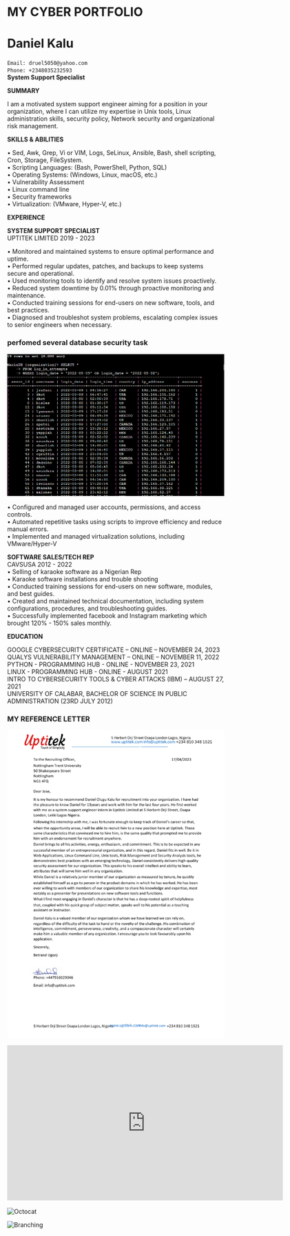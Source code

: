 # MY CYBER PORTFOLIO     
  

# Daniel Kalu    
`Email: druel5050@yahoo.com`       
`Phone: +2348035232593`         
**System Support Specialist**     

**SUMMARY**       

I am a motivated system support engineer aiming for a position in your organization, where I can utilize my expertise in 
Unix tools, Linux administration skills, security policy, Network security and organizational risk management. 

**SKILLS & ABILITIES**

• Sed, Awk, Grep, Vi or VIM, Logs, SeLinux, Ansible, Bash, shell scripting, Cron, Storage, FileSystem.  
•	Scripting Languages: (Bash, PowerShell, Python, SQL)            
•	Operating Systems: (Windows, Linux, macOS, etc.)  
•	Vulnerability Assessment  
•	Linux command line              
•	Security frameworks                    
• Virtualization: (VMware, Hyper-V, etc.)     

**EXPERIENCE**

**SYSTEM SUPPORT SPECIALIST**  
UPTITEK LIMITED 2019 - 2023  

• Monitored and maintained systems to ensure optimal performance and uptime.  
• Performed regular updates, patches, and backups to keep systems secure and operational.   
• Used monitoring tools to identify and resolve system issues proactively.        
• Reduced system downtime by 0.01% through proactive monitoring and maintenance.       
• Conducted training sessions for end-users on new software, tools, and best practices.   
• Diagnosed and troubleshot system problems, escalating complex issues to senior engineers when necessary.   

### perfomed several database security task 
![Octocat](MySQLview.png)      

• Configured and managed user accounts, permissions, and access controls.  
• Automated repetitive tasks using scripts to improve efficiency and reduce manual errors.   
• Implemented and managed virtualization solutions, including VMware/Hyper-V      


**SOFTWARE SALES/TECH REP**    
  CAVSUSA 2012 - 2022     
•	Selling of karaoke software as a Nigerian Rep       
•	Karaoke software installations and trouble shooting    
• Conducted training sessions for end-users on new software, modules, and best guides.      
• Created and maintained technical documentation, including system configurations, procedures, and troubleshooting guides.    
• Successfully implemented facebook and Instagram marketing which brought 120% - 150% sales monthly.   

**EDUCATION**   

GOOGLE CYBERSECURITY CERTIFICATE – ONLINE – NOVEMBER 24, 2023         
QUALYS VULNERABILITY MANAGEMENT – ONLINE – NOVEMBER 11, 2022    
PYTHON - PROGRAMMING HUB          - ONLINE - NOVEMBER  23, 2021      
LINUX  - PROGRAMMING HUB          - ONLINE - AUGUST        2021       
INTRO TO CYBERSECURITY TOOLS & CYBER ATTACKS (IBM) – AUGUST 27, 2021     
UNIVERSITY OF CALABAR, BACHELOR OF SCIENCE IN PUBLIC ADMINISTRATION (23RD JULY 2012)     

### MY REFERENCE LETTER

![Octocat](danielrefletter.png)

<iframe width="640" height="360" src="https://www.youtube.com/embed/your-video-id" 
frameborder="0" allow="accelerometer; autoplay; clipboard-write; encrypted-media; gyroscope; picture-in-picture" allowfullscreen></iframe>


![Octocat]()



![Branching]()



